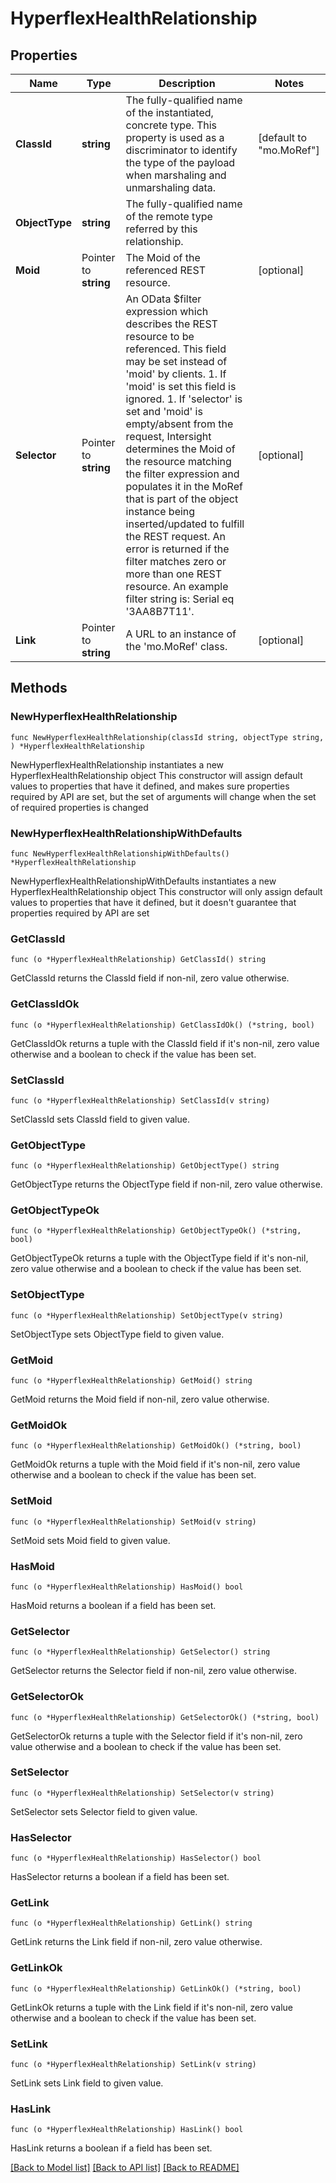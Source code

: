 # HyperflexHealthRelationship

## Properties

Name | Type | Description | Notes
------------ | ------------- | ------------- | -------------
**ClassId** | **string** | The fully-qualified name of the instantiated, concrete type. This property is used as a discriminator to identify the type of the payload when marshaling and unmarshaling data. | [default to "mo.MoRef"]
**ObjectType** | **string** | The fully-qualified name of the remote type referred by this relationship. | 
**Moid** | Pointer to **string** | The Moid of the referenced REST resource. | [optional] 
**Selector** | Pointer to **string** | An OData $filter expression which describes the REST resource to be referenced. This field may be set instead of &#39;moid&#39; by clients. 1. If &#39;moid&#39; is set this field is ignored. 1. If &#39;selector&#39; is set and &#39;moid&#39; is empty/absent from the request, Intersight determines the Moid of the resource matching the filter expression and populates it in the MoRef that is part of the object instance being inserted/updated to fulfill the REST request. An error is returned if the filter matches zero or more than one REST resource. An example filter string is: Serial eq &#39;3AA8B7T11&#39;. | [optional] 
**Link** | Pointer to **string** | A URL to an instance of the &#39;mo.MoRef&#39; class. | [optional] 

## Methods

### NewHyperflexHealthRelationship

`func NewHyperflexHealthRelationship(classId string, objectType string, ) *HyperflexHealthRelationship`

NewHyperflexHealthRelationship instantiates a new HyperflexHealthRelationship object
This constructor will assign default values to properties that have it defined,
and makes sure properties required by API are set, but the set of arguments
will change when the set of required properties is changed

### NewHyperflexHealthRelationshipWithDefaults

`func NewHyperflexHealthRelationshipWithDefaults() *HyperflexHealthRelationship`

NewHyperflexHealthRelationshipWithDefaults instantiates a new HyperflexHealthRelationship object
This constructor will only assign default values to properties that have it defined,
but it doesn't guarantee that properties required by API are set

### GetClassId

`func (o *HyperflexHealthRelationship) GetClassId() string`

GetClassId returns the ClassId field if non-nil, zero value otherwise.

### GetClassIdOk

`func (o *HyperflexHealthRelationship) GetClassIdOk() (*string, bool)`

GetClassIdOk returns a tuple with the ClassId field if it's non-nil, zero value otherwise
and a boolean to check if the value has been set.

### SetClassId

`func (o *HyperflexHealthRelationship) SetClassId(v string)`

SetClassId sets ClassId field to given value.


### GetObjectType

`func (o *HyperflexHealthRelationship) GetObjectType() string`

GetObjectType returns the ObjectType field if non-nil, zero value otherwise.

### GetObjectTypeOk

`func (o *HyperflexHealthRelationship) GetObjectTypeOk() (*string, bool)`

GetObjectTypeOk returns a tuple with the ObjectType field if it's non-nil, zero value otherwise
and a boolean to check if the value has been set.

### SetObjectType

`func (o *HyperflexHealthRelationship) SetObjectType(v string)`

SetObjectType sets ObjectType field to given value.


### GetMoid

`func (o *HyperflexHealthRelationship) GetMoid() string`

GetMoid returns the Moid field if non-nil, zero value otherwise.

### GetMoidOk

`func (o *HyperflexHealthRelationship) GetMoidOk() (*string, bool)`

GetMoidOk returns a tuple with the Moid field if it's non-nil, zero value otherwise
and a boolean to check if the value has been set.

### SetMoid

`func (o *HyperflexHealthRelationship) SetMoid(v string)`

SetMoid sets Moid field to given value.

### HasMoid

`func (o *HyperflexHealthRelationship) HasMoid() bool`

HasMoid returns a boolean if a field has been set.

### GetSelector

`func (o *HyperflexHealthRelationship) GetSelector() string`

GetSelector returns the Selector field if non-nil, zero value otherwise.

### GetSelectorOk

`func (o *HyperflexHealthRelationship) GetSelectorOk() (*string, bool)`

GetSelectorOk returns a tuple with the Selector field if it's non-nil, zero value otherwise
and a boolean to check if the value has been set.

### SetSelector

`func (o *HyperflexHealthRelationship) SetSelector(v string)`

SetSelector sets Selector field to given value.

### HasSelector

`func (o *HyperflexHealthRelationship) HasSelector() bool`

HasSelector returns a boolean if a field has been set.

### GetLink

`func (o *HyperflexHealthRelationship) GetLink() string`

GetLink returns the Link field if non-nil, zero value otherwise.

### GetLinkOk

`func (o *HyperflexHealthRelationship) GetLinkOk() (*string, bool)`

GetLinkOk returns a tuple with the Link field if it's non-nil, zero value otherwise
and a boolean to check if the value has been set.

### SetLink

`func (o *HyperflexHealthRelationship) SetLink(v string)`

SetLink sets Link field to given value.

### HasLink

`func (o *HyperflexHealthRelationship) HasLink() bool`

HasLink returns a boolean if a field has been set.


[[Back to Model list]](../README.md#documentation-for-models) [[Back to API list]](../README.md#documentation-for-api-endpoints) [[Back to README]](../README.md)


